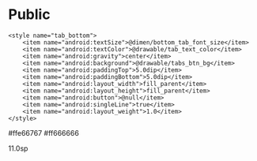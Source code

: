 Public
======
    <style name="tab_bottom">
        <item name="android:textSize">@dimen/bottom_tab_font_size</item>
        <item name="android:textColor">@drawable/tab_text_color</item>
        <item name="android:gravity">center</item>
        <item name="android:background">@drawable/tabs_btn_bg</item>
        <item name="android:paddingTop">5.0dip</item>
        <item name="android:paddingBottom">5.0dip</item>
        <item name="android:layout_width">fill_parent</item>
        <item name="android:layout_height">fill_parent</item>
        <item name="android:button">@null</item>
        <item name="android:singleLine">true</item>
        <item name="android:layout_weight">1.0</item>
    </style>

<?xml version="1.0" encoding="utf-8"?>
<selector
  xmlns:android="http://schemas.android.com/apk/res/android">
    <item android:state_enabled="true" android:state_checked="true" android:color="@color/read_text" />
    <item android:state_selected="true" android:color="@color/read_text" />
    <item android:color="@color/news_title" />
</selector>

<?xml version="1.0" encoding="utf-8"?>
<selector
  xmlns:android="http://schemas.android.com/apk/res/android">
    <item android:state_focused="true" android:drawable="@drawable/foot_bar_line" />
    <item android:state_pressed="true" android:drawable="@drawable/foot_bar_line" />
    <item android:state_checked="true" android:drawable="@drawable/foot_bar_line" />
    <item android:drawable="@drawable/none" />
</selector>

<color name="read_text">#ffe66767</color>
<color name="news_title">#ff666666</color>

<dimen name="bottom_tab_font_size">11.0sp</dimen>
